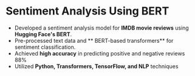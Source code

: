 # Sentiment Analysis Using BERT

* Developed a sentiment analysis model for **IMDB movie reviews** using **Hugging Face's BERT**. <br>
* Pre-processed text data and ** BERT-based transformers** for sentiment classification. <br>
* Achieved **high accuracy** in predicting positive and negative reviews 88% <br>
* Utilized **Python, Transformers, TensorFlow, and NLP** techniques
